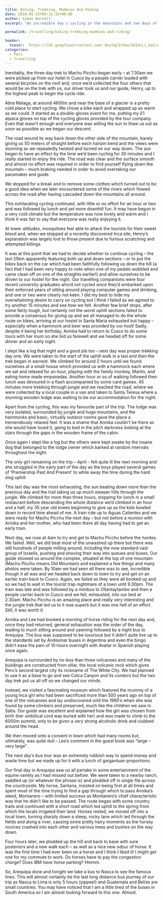 ```yaml
---
title: Biking, Trekking, Mummies And Riding
date: 2010-05-25T00:31:33+00:00
author: Simon Barnett
excerpt: "An incredible day's cycling in the mountains and two days of trekking leads us to Machu Picchu. Then it's off to Arequipa where we visit a convent and try out horse riding for the first time."

permalink: /travelling/biking-trekking-mummies-and-riding/

header:
  teaser:  https://lh5.googleusercontent.com/-BxutqC5rh5w/UO1UnL1_0aI/AAAAAAAAAHk/KWkTgCWuVSk/s640/DSC_0133.jpg
categories:
  - Peru
  - Travelling
---
```

Inevitably, the three day trek to Machu Picchu began early &#8211; at 7.30am we were picked up from our hotel in Cusco by a people carrier loaded with several bicycles on the roof and, once we&#8217;d collected the four others that would be on the trek with us, our driver took us and our guide, Henry, up to the highest peak to begin the cycle ride.

Abra Malaga, at around 4600m and near the base of a glacier is a pretty cold place to start cycling. We chose a bike each and wrapped up as warm as we could. It started as a double-gloves event for me, putting my £1 alpaca gloves on top of the cycling gloves provided by the tour company. Even that wasn&#8217;t enough and everyone was willing the sun to thaw us out as soon as possible as we began our descent.

The road wound its way back down the other side of the mountain, barely giving us 50 meters of straight before each hairpin bend and the views were stunning as we repeatedly twisted and turned on our way down. The sun began to have an effect by the time we&#8217;d been cycling for 30 minutes and I really started to enjoy the ride. The road was clear and the surface smooth and almost no effort was required in order to find yourself flying down the mountain &#8211; much braking needed in order to avoid overtaking our pacemaker and guide.

We stopped for a break and to remove some clothes which turned out to be a good idea when we later encountered some of the rivers which flowed across the road after having cascaded down the mountains all around.

This exhilarating cycling continued, with little or no effort for an hour or two and was followed by lunch and yet more downhill fun. It may have begun in a very cold climate but the temperature was now lovely and warm and I think it was fair to say that everyone was really enjoying it.

At lower altitudes, mosquitoes feel able to attack the tourists for their sweet blood and, when we stopped at a recently discovered Inca site, Henry&#8217;s explanation was largely lost to those present due to furious scratching and attempted killings.

It was at this point that we had to decide whether to continue cycling &#8211; the last 25km apparently featuring both up and down sections &#8211; or to put the bikes back on the car which had been faithfully following us down the hill (a fact that I had been very happy to note when one of my pedals wobbled and came clean off on one of the straights earlier!) and allow ourselves to be driven to our hostel for the night. Our travelling companions were four recent university graduates who&#8217;d not cycled since they&#8217;d embarked upon their enforced years of sitting around playing computer games and drinking, and one or two were clearly not keen. I did my best to hide my overwhelming desire to carry on cycling but I think I failed as we agreed to try another 15 minutes and see how we felt. Another few brief stops, after some fairly tough, but certainly not the worst uphill sections failed to provide a consensus for giving up and we all managed to do the whole route on bikes, arriving at our hostel in Santa Maria exhausted but happy &#8211; especially when a hammock and beer was provided by our host! Sadly, despite it being her birthday, Annika had to return to Cusco to do some tours with her mum so she bid us farewell and we headed off for some dinner and an early night.

I slept like a log that night and a good job too &#8211; next day was proper trekking day one. We were taken to the start of the uphill walk in a taxi and then the trek began in earnest. We climbed for around 2 hours until we found ourselves at a small house which provided us with a hammock each where we sat and relaxed for an hour, playing with the family monkey, Martin, and eating home made empanadas. Another hour or so of walking followed then lunch was devoured in a flash accompanied by some card games. 45 minutes more trekking through jungle and we reached the road, where we were collected by a local couple in a van and taken to Santa Teresa where a stunning wooden lodge was waiting to be our accommodation for the night.

Apart from the cycling, this was my favourite part of the trip. The lodge was very isolated, surrounded by jungle and huge mountains, and the hammocks and basic, virtually outdoor rooms gave the place a tremendously relaxed feel. It was a shame that Annika couldn&#8217;t be there as she would have loved it, going to bed in the pitch darkness looking at the stars through the gaps in the wooden frame of the cabin.

Once again I slept like a log but the others were kept awake by the insane dog that belonged to the lodge owner which barked at random intervals throughout the night.

The only girl remaining on the trip &#8211; April &#8211; felt quite ill the next morning and she struggled in the early part of the day as the boys played several games of &#8216;Premiership Past And Present&#8217; to while away the time during the hard slog uphill.

This last day was the most exhausting, the sun beating down more than the previous day and the trail taking us up much steeper hills through the jungle. We climbed for more than three hours, stopping for lunch in a small restaurant before descending the whole distance we&#8217;d climbed in an hour and a half, my 35 year old knees beginning to give up as the kids bowled down in record time ahead of me. A train ride up to Aguas Calientes and we were ready for Machu Picchu the next day &#8211; but not before a reunion with Annika and her mother, who had been there all day having had to get an early train.

Next day, we rose at 4am to try and get to Machu Picchu before the hordes. We failed. Well, we did beat most of the unwashed up there but there was still hundreds of people milling around, including the now standard vast group of Israelis, pushing and shoving their way into queues and buses. Our guide showed us around the complex, situated at the top of one mountain (Machu Picchu means Old Mountain) and explained a few things and many photos were taken. By 10am we had seen all there was to see, incredible though it all was and we headed back down to town to try and get on an earlier train back to Cusco. Again, we failed as they were all booked up and so we had to wait in the tourist trap nightmare of a town until 9.30pm. The train was late and was followed by a minibus to Ollantaytambo and then a people carrier back to Cusco and we fell, exhausted, into our bed at 2.30am. Machu Picchu is an amazing place and really very interesting and the jungle trek that led us to it was superb but it was one hell of an effort. Still, it was worth it.

Annika and Lee had booked a morning of horse riding for the next day and, once they had returned, general exhaustion was the order of the day, leading to much sitting around and yawning followed by a night bus to Arequipa. The bus was supposed to be luxurious but it didn&#8217;t quite live up to the standards set by Andesmar buses in Argentina and even the bingo didn&#8217;t ease the pain of 10 hours overnight with Avatar in Spanish playing once again.

Arequipa is surrounded by no less than three volcanoes and many of the buildings are constructed from sillar, the local volcanic rock which gives Peru&#8217;s second largest city its nickname of The White City. We had planned to use it as a base to go and see Colca Canyon and its condors but the two day trek put us all off so we changed our minds.

Instead, we visited a fascinating museum which featured the mummy of a young Inca girl who had been sacrificed more than 500 years ago on top of one of the volcanoes and lay undiscovered until the 1990&#8217;s when she was found by some climbers and preserved, much like the children we saw in Salta. Our guide was excellent and explained how the girl was chosen from birth (her umbilical cord was buried with her) and was made to climb to the 6000m summit, only to be given a very strong alcoholic drink and clubbed around the head.

We then moved onto a convent in town which had many rooms but, ultimately, was quite dull &#8211; Lee&#8217;s comment in the guest book was &#8220;large &#8211; very large&#8221;.

The next day&#8217;s bus tour was an extremely rubbish way to spend money and waste time but we made up for it with a lunch of gargantuan proportions.

Our final day in Arequipa saw us all partake in some entertainment of the equine variety as I had missed out before. We were taken to a nearby ranch, saddled up (or whatever the phrase is) and plodded off in single file across the countryside. My horse, Santana, insisted on being first at all times and spent most of the time trying to find a gap through which to pass Annika&#8217;s steed, Montanero &#8211; with limited success as Montanero&#8217;s chief characteristic was that he didn&#8217;t like to be passed. The route began with some country trails and continued with a short road which led uphill to the spring from which the locals irrigated their land. Horses rested, we moved off into a local town, turning sharply down a steep, rocky lane which led through the fields and along a river, causing some pretty hairy moments as the horsey novices crashed into each other and various trees and bushes on the way down.

Four hours later, we plodded up the hill and back to base with sore posteriors and a new walk each &#8211; as well as a nice new odour of horse. It was the first time I had ever been on a horse and I think I liked it! I might get one for my commute to work. Do horses have to pay the congestion charge? Does IBM have horse parking? Hmmm.

So, Arequipa done and tonight we take a bus to Nasca to see the famous lines. This will almost certainly be the last long distance bus journey of our trip as Nasca to Lima is only 5 hours (yippee!) and Guatemala and Belize are small countries. You may have noticed that I am a little tired of the buses in South America so I am almost looking forward to this one. Almost.
